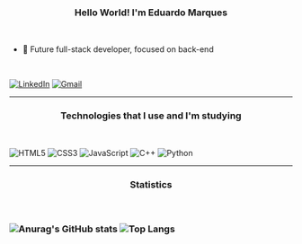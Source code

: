
<h3 align="center">Hello World! I'm Eduardo Marques</h3>
<br>

- 🌱 Future full-stack developer, focused on back-end
<br>

[![LinkedIn](https://img.shields.io/badge/LinkedIn-0077B5?style=for-the-badge&logo=linkedin&logoColor=white)](https://www.linkedin.com/in/eduardo-marques-64b99b209/)
[![Gmail](https://img.shields.io/badge/Gmail-D14836?style=for-the-badge&logo=gmail&logoColor=white)](eduardomesser321@gmail.com)

---

<h3 align="center"> Technologies that I use and I'm studying </h3>
<br>

![HTML5](https://img.shields.io/badge/html5-%23E34F26.svg?style=for-the-badge&logo=html5&logoColor=white)
![CSS3](https://img.shields.io/badge/css3-%231572B6.svg?style=for-the-badge&logo=css3&logoColor=white)
![JavaScript](https://img.shields.io/badge/javascript-%23323330.svg?style=for-the-badge&logo=javascript&logoColor=%23F7DF1E)
![C++](https://img.shields.io/badge/c++-%2300599C.svg?style=for-the-badge&logo=c%2B%2B&logoColor=white)
![Python](https://img.shields.io/badge/python-3670A0?style=for-the-badge&logo=python&logoColor=ffdd54)

---


<h3 align="Center">Statistics<h3>
<br>

![Anurag's GitHub stats](https://github-readme-stats.vercel.app/api?username=oEduMarques&show_icons=true&theme=github_dark)
![Top Langs](https://github-readme-stats.vercel.app/api/top-langs/?username=oEduMarques&layout=compact&theme=github_dark)
